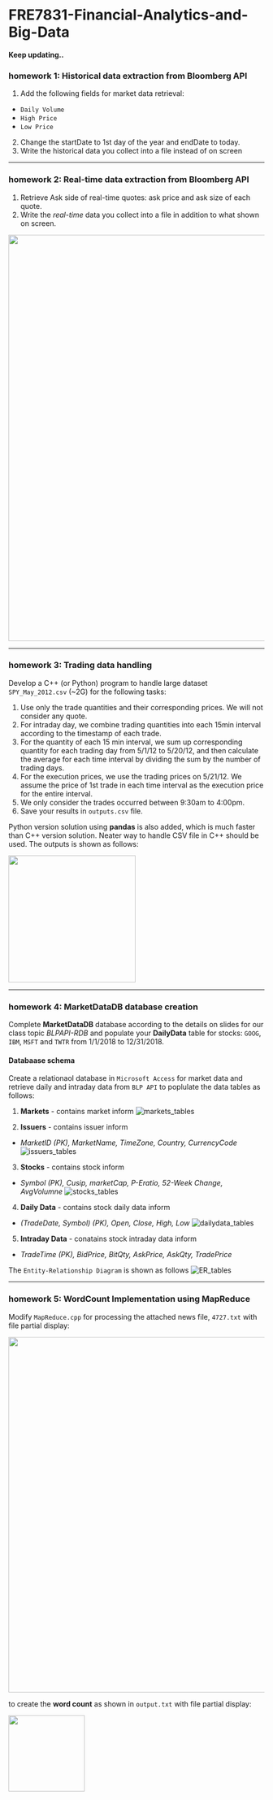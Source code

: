 # FRE7831-Financial-Analytics-and-Big-Data

**Keep updating..**

### homework 1: Historical data extraction from Bloomberg API
1. Add the following fields for market data retrieval:
  + `Daily Volume`
  + `High Price`
  + `Low Price`
2. Change the startDate to 1st day of the year and endDate to today.
3. Write the historical data you collect into a file instead of on screen
---------------------------------

### homework 2: Real-time data extraction from Bloomberg API
1. Retrieve Ask side of real-time quotes: ask price and ask size of each quote.
2. Write the *real-time* data you collect into a file in addition to what shown on screen.

<img src="https://github.com/bondxue/FRE7831-Financial-Analytics-and-Big-Data/blob/master/HW2_RealTime/images/realtime.PNG" width="800">


----------------------------------
### homework 3: Trading data handling 
Develop a C++ (or Python) program to handle large dataset `SPY_May_2012.csv` (~2G) for the following tasks:
1. Use only the trade quantities and their corresponding prices. We will not consider any quote.
2. For intraday day, we combine trading quantities into each 15min interval according to the timestamp of each trade.
3. For the quantity of each 15 min interval, we sum up corresponding quantity for each trading day from 5/1/12 to 5/20/12, and then calculate the average for each time interval by dividing the sum by the number of trading days.
4. For the execution prices, we use the trading prices on 5/21/12. We assume the price of 1st trade in each time interval as the execution price for the entire interval.
5. We only consider the trades occurred between 9:30am to 4:00pm.
6. Save your results in `outputs.csv` file.

Python version solution using **pandas** is also added, which is much faster than C++ version solution. Neater way to handle CSV file in C++ should be used. The outputs is shown as follows:

<img src="https://github.com/bondxue/FRE7831-Financial-Analytics-and-Big-Data/blob/master/HW3_BigTradingData_PythonVersion/images/outputs.PNG" width="250">


----------------------------------
### homework 4: MarketDataDB database creation
Complete **MarketDataDB** database according to the details on slides for our class topic *BLPAPI-RDB* and populate your **DailyData** table for stocks: `GOOG`, `IBM`, `MSFT` and `TWTR` from 1/1/2018 to 12/31/2018. 

#### Databaase schema

Create a relationaol database in `Microsoft Access` for market data and retrieve daily and intraday data from `BLP API` to poplulate the data tables as follows:
1. **Markets** - contains market inform
![markets_tables](HW4_DataBase/images/markets.PNG)

2. **Issuers** - contains issuer inform
+ *MarketID (PK), MarketName, TimeZone, Country, CurrencyCode*
![issuers_tables](HW4_DataBase/images/issuers.PNG)

3. **Stocks** - contains stock inform
+ *Symbol (PK), Cusip, marketCap, P-Eratio, 52-Week Change, AvgVolumne*
![stocks_tables](HW4_DataBase/images/stocks.PNG)

4. **Daily Data** - contains stock daily data inform 
+ *(TradeDate, Symbol) (PK), Open, Close, High, Low*
![dailydata_tables](HW4_DataBase/images/dailydata.PNG)


5. **Intraday Data** - conatains stock intraday data inform 
+ *TradeTime (PK), BidPrice, BitQty, AskPrice, AskQty, TradePrice*

The `Entity-Relationship Diagram` is shown as follows 
![ER_tables](HW4_DataBase/images/ER.PNG)

----------------------------------
### homework 5: WordCount Implementation using MapReduce 
Modify `MapReduce.cpp` for processing the attached news file, `4727.txt` with file partial display:

<img src="https://github.com/bondxue/FRE7831-Financial-Analytics-and-Big-Data/blob/master/HW5_MapReduce/images/input.PNG" width="700">

to create the **word count** as shown in `output.txt` with file partial display:

<img src="https://github.com/bondxue/FRE7831-Financial-Analytics-and-Big-Data/blob/master/HW5_MapReduce/images/output.PNG" width="150">
